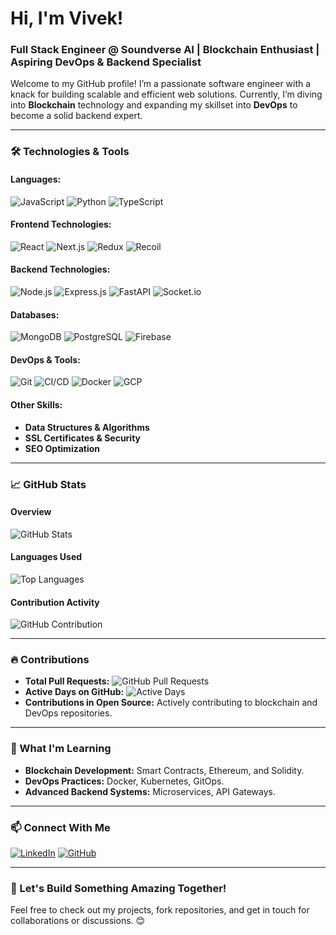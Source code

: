 # Hi, I'm Vivek! 

### Full Stack Engineer @ **Soundverse AI** | Blockchain Enthusiast | Aspiring DevOps & Backend Specialist

Welcome to my GitHub profile! I’m a passionate software engineer with a knack for building scalable and efficient web solutions. Currently, I’m diving into **Blockchain** technology and expanding my skillset into **DevOps** to become a solid backend expert. 

---

### 🛠️ Technologies & Tools

#### **Languages:**
![JavaScript](https://img.shields.io/badge/JavaScript-%23F7DF1E.svg?style=for-the-badge&logo=javascript&logoColor=black)
![Python](https://img.shields.io/badge/Python-%233776AB.svg?style=for-the-badge&logo=python&logoColor=white)
![TypeScript](https://img.shields.io/badge/TypeScript-%23007ACC.svg?style=for-the-badge&logo=typescript&logoColor=white)

#### **Frontend Technologies:**
![React](https://img.shields.io/badge/React-%2361DAFB.svg?style=for-the-badge&logo=react&logoColor=black)
![Next.js](https://img.shields.io/badge/Next.js-%23000000.svg?style=for-the-badge&logo=nextdotjs&logoColor=white)
![Redux](https://img.shields.io/badge/Redux-%23764ABC.svg?style=for-the-badge&logo=redux&logoColor=white)
![Recoil](https://img.shields.io/badge/Recoil-%23577AB8.svg?style=for-the-badge&logo=recoil&logoColor=white)

#### **Backend Technologies:**
![Node.js](https://img.shields.io/badge/Node.js-%23339933.svg?style=for-the-badge&logo=nodedotjs&logoColor=white)
![Express.js](https://img.shields.io/badge/Express.js-%23000000.svg?style=for-the-badge&logo=express&logoColor=white)
![FastAPI](https://img.shields.io/badge/FastAPI-%2300C4B3.svg?style=for-the-badge&logo=fastapi&logoColor=white)
![Socket.io](https://img.shields.io/badge/Socket.io-%23010101.svg?style=for-the-badge&logo=socketdotio&logoColor=white)

#### **Databases:**
![MongoDB](https://img.shields.io/badge/MongoDB-%2347A248.svg?style=for-the-badge&logo=mongodb&logoColor=white)
![PostgreSQL](https://img.shields.io/badge/PostgreSQL-%23336791.svg?style=for-the-badge&logo=postgresql&logoColor=white)
![Firebase](https://img.shields.io/badge/Firebase-%23FFCA28.svg?style=for-the-badge&logo=firebase&logoColor=black)

#### **DevOps & Tools:**
![Git](https://img.shields.io/badge/Git-%23F05033.svg?style=for-the-badge&logo=git&logoColor=white)
![CI/CD](https://img.shields.io/badge/CI%2FCD-%23FF5733.svg?style=for-the-badge&logo=gitlab&logoColor=white)
![Docker](https://img.shields.io/badge/Docker-%230db7ed.svg?style=for-the-badge&logo=docker&logoColor=white)
![GCP](https://img.shields.io/badge/GCP-%234285F4.svg?style=for-the-badge&logo=googlecloud&logoColor=white)

#### **Other Skills:**
- **Data Structures & Algorithms**
- **SSL Certificates & Security**
- **SEO Optimization**

---

### 📈 GitHub Stats

#### **Overview**
![GitHub Stats](https://github-readme-stats.vercel.app/api?username=agarwalvivek29&show_icons=true&theme=radical)

#### **Languages Used**
![Top Languages](https://github-readme-stats.vercel.app/api/top-langs/?username=agarwalvivek29&layout=compact&theme=radical)

#### **Contribution Activity**
![GitHub Contribution](https://github-readme-streak-stats.herokuapp.com/?user=agarwalvivek29&theme=radical)

---

### 🔥 Contributions

- **Total Pull Requests:** ![GitHub Pull Requests](https://img.shields.io/github/issues-pr-closed-raw/agarwalvivek29/total?style=flat-square)
- **Active Days on GitHub:** ![Active Days](https://img.shields.io/badge/Active%20Days-150%2B-brightgreen?style=flat-square)
- **Contributions in Open Source:** Actively contributing to blockchain and DevOps repositories.

---

### 🌱 What I'm Learning

- **Blockchain Development:** Smart Contracts, Ethereum, and Solidity.
- **DevOps Practices:** Docker, Kubernetes, GitOps.
- **Advanced Backend Systems:** Microservices, API Gateways.

---

### 📫 Connect With Me

[![LinkedIn](https://img.shields.io/badge/LinkedIn-%230077B5.svg?style=for-the-badge&logo=linkedin&logoColor=white)](https://www.linkedin.com/in/vivek)
[![GitHub](https://img.shields.io/badge/GitHub-%2312100E.svg?style=for-the-badge&logo=github&logoColor=white)](https://github.com/agarwalvivek29)

---

### 🚀 Let's Build Something Amazing Together!

Feel free to check out my projects, fork repositories, and get in touch for collaborations or discussions. 😊
